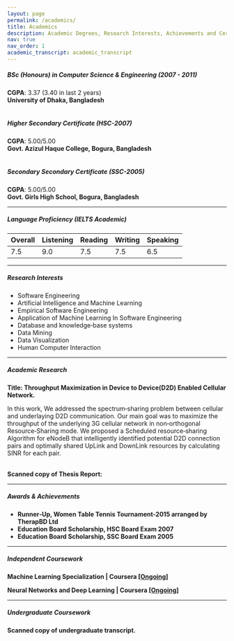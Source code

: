 ```yaml
---
layout: page
permalink: /academics/
title: Academics
description: Academic Degrees, Research Interests, Achievements and Certifications
nav: true
nav_order: 1
academic_transcript: academic_transcript
---
```


<article>
    <style type="text/css">
  .embed-responsive {
      position: relative;
      display: block;
      height: 0;
      padding: 0;
      overflow: hidden;
  }
</style>

<h5>BSc (Honours) in Computer Science &amp; Engineering (2007 - 2011)</h5>
<p><strong>CGPA</strong>: 3.37 (3.40 in last 2 years) <br>
<strong>University of Dhaka, Bangladesh</strong> <br>
<br>
<h5>Higher Secondary Certificate (HSC-2007)</h5>
<p><strong>CGPA</strong>: 5.00/5.00 <br>
<strong>Govt. Azizul Haque College, Bogura, Bangladesh</strong> <br>
<br>
<h5>Secondary Secondary Certificate (SSC-2005)</h5>
<p><strong>CGPA</strong>: 5.00/5.00 <br>
<strong>Govt. Girls High School, Bogura, Bangladesh</strong> <br>
<hr>
<h5>Language Proficiency (IELTS Academic)<a target="_blank" href="/assets/pdf/IELTS.pdf"> <i class="fa fa-external-link-alt"></i></a></h5>

<tbdoy>
        </tbdoy><table class="table">
    <thead>
        <tr><th scope="col">Overall</th>
        <th scope="col">Listening</th>
        <th scope="col">Reading</th>
        <th scope="col">Writing</th>
        <th scope="col">Speaking</th>
    </tr></thead>
    <tbody><tr>
            <td>7.5</td>
            <td>9.0</td>
            <td>7.5</td>
            <td>7.5</td>
            <td>6.5</td>
        </tr>
    
</tbody></table>
<hr>

<h5 id="awards-achievements">Research Interests</h5>
<ul>
  <li>Software Engineering</li>
  <li>Artificial Intelligence and Machine Learning</li>
  <li>Empirical Software Engineering</li>
  <li>Application of Machine Learning In Software Engineering</li>
  <li>Database and knowledge‑base systems</li>
  <li>Data Mining</li>
  <li>Data Visualization</li>
  <li>Human Computer Interaction</li>
</ul>

<hr>

<h5>Academic Research</h5>
<strong>Title: Throughput Maximization in Device to Device(D2D) Enabled Cellular Network.</strong><br>
<p>In this work, We addressed the spectrum‑sharing problem between cellular and underlaying D2D communication. Our main goal was to maximize the throughput of the underlying 3G cellular network in non‑orthogonal Resource‑Sharing mode. We proposed a Scheduled resource‑sharing Algorithm for eNodeB that intelligently identified potential D2D connection pairs and optimally shared UpLink and DownLink resources by calculating SINR for each pair.</p><br>
<strong>Scanned copy of Thesis Report: <a target="_blank" href="../assets/pdf/ThesisBookfinal.pdf"> <i class="fa fa-external-link-alt"></i></a><strong>

<hr>

<h5 id="awards-achievements">Awards &amp; Achievements</h5>
<ul>
  <li><strong>Runner‑Up</strong>, Women Table Tennis Tournament-2015 arranged by TherapBD Ltd</li>
  <li><strong>Education Board Scholarship</strong>, HSC Board Exam 2007</li>
  <li><strong>Education Board Scholarship</strong>, SSC Board Exam 2005</li>
</ul>
<hr>

<h5>Independent Coursework</h5>
<strong>Machine Learning Specialization</strong> | Coursera <a target="_blank" href="https://www.coursera.org/specializations/machine-learning-introduction">[Ongoing]</a>
<br>
<p><strong>Neural Networks and Deep Learning</strong> | Coursera <a target="_blank" href="https://www.coursera.org/learn/neural-networks-deep-learning?specialization=deep-learning">[Ongoing]</a>
<hr>

<h5>Undergraduate Coursework</h5>
<p>Scanned copy of undergraduate transcript. <a target="_blank" href="../assets/pdf/academic_transcript.pdf"> <i class="fa fa-external-link-alt"></i></a></p>

<!-- <div class="embed-responsive" style="padding-bottom:130%">
    <object data="{{ academic_transcript | prepend: '/assets/pdf' | prepend: site.baseurl}}" type="application/pdf" width="100%" height="100%">
        <p>
            It appears you don't have a PDF plugin for this browser.
            You can <a href="{{ academic_transcript | prepend: '/assets/pdf' | prepend: site.baseurl}}">click here to download the PDF file.</a>
        </p>
    </object>
</div> -->


<!-- <div class="embed-responsive" style="padding-bottom:130%">
    <object data="../assets/pdf/academic_transcript.pdf" type="application/pdf" width="100%" height="100%">
        <p>
            It appears you don't have a PDF plugin for this browser.
            You can <a href="../assets/pdf/academic_transcript.pdf">click here to download the PDF file.</a>
        </p>
    </object>
</div> -->

